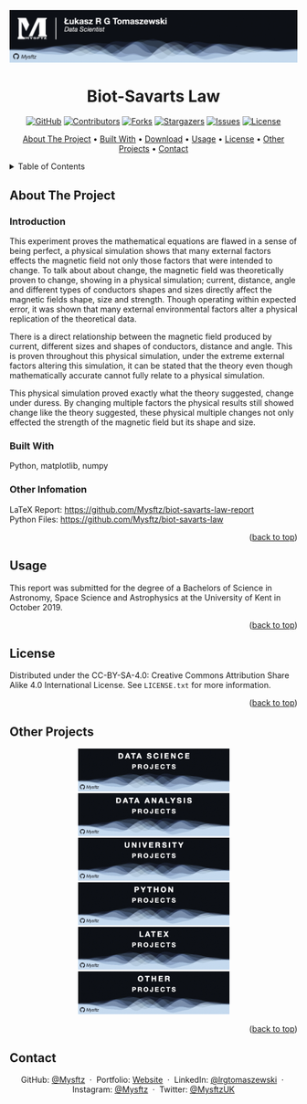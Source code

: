 <a name="readme-top"></a>
<div align="center">

[![alt text](https://github.com/Mysftz/Mysftz/blob/main/assets/READMEHeader.jpeg?raw=true)](https://github.com/Mysftz)
# Biot-Savarts Law
[![GitHub][GitHub-shield]](https://github.com/Mysftz/biot-savarts-law)
[![Contributors][contributors-shield]](https://github.com/Mysftz/biot-savarts-law/graphs/contributors)
[![Forks][forks-shield]](https://github.com/Mysftz/biot-savarts-law/network/members)
[![Stargazers][stars-shield]](https://github.com/Mysftz/biot-savarts-law/stargazers)
[![Issues][issues-shield]](https://github.com/Mysftz/biot-savarts-law/issues)
[![License][license-shield]](https://github.com/Mysftz/biot-savarts-law/blob/main/LICENSE.txt)
</div>

<p align="center">
  <a href="#about-the-project">About The Project</a> •
  <a href="#built-with">Built With</a> •
  <a href="https://github.com/Mysftz/biot-savarts-law/archive/refs/heads/main.zip">Download</a> • 
  <a href="#usage">Usage</a> •
  <a href="#license">License</a> •
  <a href="#other-projects">Other Projects</a> •
  <a href="#contact">Contact</a>
</p>

<!-- TABLE OF CONTENTS -->
<details>
  <summary>Table of Contents</summary>
  <ol>
    <li>
      <a href="#about-the-project">About The Project</a>
      <ul>
        <li><a href="#introduction">Infomation</a></li>
        <li><a href="#built-with">Built With</a></li>
        <li><a href="#other-infomation">Other Infomation</a></li>
      </ul>
    </li>
    <li><a href="#usage">Usage</a></li>
    <li><a href="#license">License</a></li>
    <li><a href="#other-projects">Other Projects</a></li>
    <li><a href="#contact">Contact</a></li>
  </ol>
</details>

<!-- ABOUT THE PROJECT -->
## About The Project
### Introduction

This experiment proves the mathematical equations are flawed in a sense of being perfect, a physical simulation shows that many external factors effects the magnetic field not only those factors that were intended to change. To talk about about change, the magnetic field was theoretically proven to change, showing in a physical simulation; current, distance, angle and different types of conductors shapes and sizes directly affect the magnetic fields shape, size and strength. Though operating within expected error, it was shown that many external environmental factors alter a physical replication of the theoretical data.

There is a direct relationship between the magnetic field produced by current, different sizes and shapes of conductors, distance and angle. This is proven throughout this physical simulation, under the extreme external factors altering this simulation, it can be stated that the theory even though mathematically accurate cannot fully relate to a physical simulation. 

This physical simulation proved exactly what the theory suggested, change under duress. By changing multiple factors the physical results still showed change like the theory suggested, these physical multiple changes not only effected the strength of the magnetic field but its shape and size.

### Built With

Python, matplotlib, numpy

### Other Infomation

LaTeX Report: https://github.com/Mysftz/biot-savarts-law-report </br>
Python Files: https://github.com/Mysftz/biot-savarts-law

<p align="right">(<a href="#readme-top">back to top</a>)</p> 

<!-- USAGE -->
## Usage

This report was submitted for the degree of a Bachelors of Science in Astronomy, Space Science and Astrophysics at the University of Kent in October 2019.

<p align="right">(<a href="#readme-top">back to top</a>)</p>

<!-- LICENSE -->
## License
Distributed under the CC-BY-SA-4.0: Creative Commons Attribution Share Alike 4.0 International License. See `LICENSE.txt` for more information.

<p align="right">(<a href="#readme-top">back to top</a>)</p>

<!-- OTHER PROJECTS --> 
## Other Projects
<div align="center">
<a href="https://github.com/stars/Mysftz/lists/data-science-projects" style="margin:10px; margin-bottom:50px"><img src="https://github.com/Mysftz/Mysftz/blob/main/assets/Button-DataScience.jpeg?raw=true" alt="Data Science Projects Button" width="265" height="75"></a>
<a href="https://github.com/stars/Mysftz/lists/data-analysis-projects" style="margin:10px; margin-bottom:50px"><img src="https://github.com/Mysftz/Mysftz/blob/main/assets/Button-DataAnalysis.jpeg?raw=true" alt="Data Analysis Projects Button" width="265" height="75"></a>
<a href="https://github.com/stars/Mysftz/lists/university-projects" style="margin:10px; margin-bottom:50px"><img src="https://github.com/Mysftz/Mysftz/blob/main/assets/Button-University.jpeg?raw=true" alt="University Projects Button" width="265" height="75"></a>
<a href="https://github.com/stars/Mysftz/lists/python-projects" style="margin:10px; margin-bottom:50px"><img src="https://github.com/Mysftz/Mysftz/blob/main/assets/Button-Python.jpeg?raw=true" alt="Python Projects Button" width="265" height="75"></a>
<a href="https://github.com/stars/Mysftz/lists/latex-projects" style="margin:10px; padding-bottom:50px"><img src="https://github.com/Mysftz/Mysftz/blob/main/assets/Button-Latex.jpeg?raw=true" alt="LaTeX Projects Button" width="265" height="75"></a>
<a href="https://github.com/stars/Mysftz/lists/other-projects" style="margin:10px; margin-bottom:50px"><img src="https://github.com/Mysftz/Mysftz/blob/main/assets/Button-Other.jpeg?raw=true" alt="Other Projects Button" width="265" height="75"></a>
</div>

<p align="right">(<a href="#readme-top">back to top</a>)</p>

<!-- CONTACT -->
## Contact
<div align="center">

GitHub: [@Mysftz](https://github.com/Mysftz) &nbsp;&middot;&nbsp; Portfolio: [Website](https://mysftz.github.io) &nbsp;&middot;&nbsp; LinkedIn: [@lrgtomaszewski](https://www.linkedin.com/in/lrgtomaszewski/) &nbsp;&middot;&nbsp; Instagram: [@Mysftz](https://www.instagram.com/mysftz/) &nbsp;&middot;&nbsp; Twitter: [@MysftzUK](https://twitter.com/MysftzUK)
</div>

[contributors-shield]: https://img.shields.io/github/contributors/mysftz/biot-savarts-law.svg?style=for-the-badge
[forks-shield]: https://img.shields.io/github/forks/mysftz/biot-savarts-law.svg?style=for-the-badge
[stars-shield]: https://img.shields.io/github/stars/mysftz/biot-savarts-law.svg?style=for-the-badge
[issues-shield]: https://img.shields.io/github/issues/mysftz/biot-savarts-law.svg?style=for-the-badge
[license-shield]: https://img.shields.io/github/license/mysftz/biot-savarts-law.svg?style=for-the-badge
[github-shield]: https://img.shields.io/badge/-GitHub-black.svg?style=for-the-badge&logo=GitHub&colorB=555